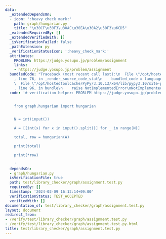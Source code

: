 ```yaml
---
data:
  _extendedDependsOn:
  - icon: ':heavy_check_mark:'
    path: graph/hungarian.py
    title: "\u30CF\u30F3\u30AC\u30EA\u30A2\u30F3\u6CD5"
  _extendedRequiredBy: []
  _extendedVerifiedWith: []
  _isVerificationFailed: false
  _pathExtension: py
  _verificationStatusIcon: ':heavy_check_mark:'
  attributes:
    PROBLEM: https://judge.yosupo.jp/problem/assignment
    links:
    - https://judge.yosupo.jp/problem/assignment
  bundledCode: "Traceback (most recent call last):\n  File \"/opt/hostedtoolcache/PyPy/3.10.13/x64/lib/pypy3.10/site-packages/onlinejudge_verify/documentation/build.py\"\
    , line 76, in _render_source_code_stat\n    bundled_code = language.bundle(\n\
    \  File \"/opt/hostedtoolcache/PyPy/3.10.13/x64/lib/pypy3.10/site-packages/onlinejudge_verify/languages/python.py\"\
    , line 96, in bundle\n    raise NotImplementedError\nNotImplementedError\n"
  code: '# verification-helper: PROBLEM https://judge.yosupo.jp/problem/assignment


    from graph.hungarian import hungarian


    N = int(input())

    A = [[int(x) for x in input().split()] for _ in range(N)]

    total, row = hungarian(A)

    print(total)

    print(*row)

    '
  dependsOn:
  - graph/hungarian.py
  isVerificationFile: true
  path: test/library_checker/graph/assignment.test.py
  requiredBy: []
  timestamp: '2024-02-09 16:12:14+09:00'
  verificationStatus: TEST_ACCEPTED
  verifiedWith: []
documentation_of: test/library_checker/graph/assignment.test.py
layout: document
redirect_from:
- /verify/test/library_checker/graph/assignment.test.py
- /verify/test/library_checker/graph/assignment.test.py.html
title: test/library_checker/graph/assignment.test.py
---
```

